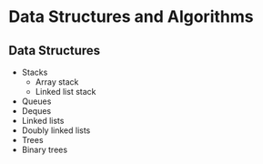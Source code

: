 # Data Structures and Algorithms

## Data Structures

* Stacks
  * Array stack
  * Linked list stack
* Queues
* Deques
* Linked lists
* Doubly linked lists
* Trees
* Binary trees
